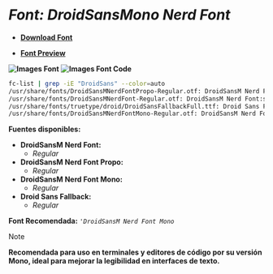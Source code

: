 <!-- Autor: Daniel Benjamin Perez Morales -->
<!-- GitHub: https://github.com/DanielBenjaminPerezMoralesDev13 -->
<!-- GitLab: https://gitlab.com/DanielBenjaminPerezMoralesDev13 -->
<!-- Correo electrónico: danielperezdev@proton.me -->

# ***Font: DroidSansMono Nerd Font***

- **[Download Font](https://github.com/ryanoasis/nerd-fonts/releases/download/v3.2.1/DroidSansMono.zip "https://github.com/ryanoasis/nerd-fonts/releases/download/v3.2.1/DroidSansMono.zip")**

- **[Font Preview](https://www.programmingfonts.org/#droid-sans "https://www.programmingfonts.org/#droid-sans")**

**![Images Font](../../Fonts/DroidSansMono%20Nerd%20Font.png "Fonts/DroidSansMono Nerd Font.png")**
**![Images Font Code](../../Font%20Images%20Code/DroidSansMono%20Nerd%20Font%20Code.png "Font Images Code/DroidSansMono Nerd Font Code.png")**

```bash
fc-list | grep -iE "DroidSans" --color=auto
/usr/share/fonts/DroidSansMNerdFontPropo-Regular.otf: DroidSansM Nerd Font Propo:style=Regular
/usr/share/fonts/DroidSansMNerdFont-Regular.otf: DroidSansM Nerd Font:style=Regular
/usr/share/fonts/truetype/droid/DroidSansFallbackFull.ttf: Droid Sans Fallback:style=Regular
/usr/share/fonts/DroidSansMNerdFontMono-Regular.otf: DroidSansM Nerd Font Mono:style=Regular
```

**Fuentes disponibles:**

- **DroidSansM Nerd Font:**
  - *Regular*
- **DroidSansM Nerd Font Propo:**
  - *Regular*
- **DroidSansM Nerd Font Mono:**
  - *Regular*
- **Droid Sans Fallback:**
  - *Regular*

**Font Recomendada:** *`'DroidSansM Nerd Font Mono`*

> [!NOTE]
> **Recomendada para uso en terminales y editores de código por su versión Mono, ideal para mejorar la legibilidad en interfaces de texto.**
